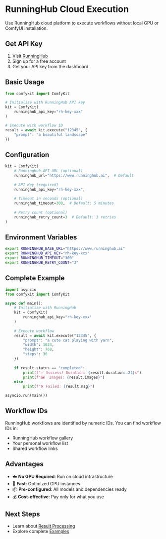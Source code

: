 # RunningHub Cloud Execution

Use RunningHub cloud platform to execute workflows without local GPU or ComfyUI installation.

## Get API Key

1. Visit [RunningHub](https://www.runninghub.ai)
2. Sign up for a free account
3. Get your API key from the dashboard

## Basic Usage

```python
from comfykit import ComfyKit

# Initialize with RunningHub API key
kit = ComfyKit(
    runninghub_api_key="rh-key-xxx"
)

# Execute with workflow ID
result = await kit.execute("12345", {
    "prompt": "a beautiful landscape"
})
```

## Configuration

```python
kit = ComfyKit(
    # RunningHub API URL (optional)
    runninghub_url="https://www.runninghub.ai",  # Default
    
    # API Key (required)
    runninghub_api_key="rh-key-xxx",
    
    # Timeout in seconds (optional)
    runninghub_timeout=300,  # Default: 5 minutes
    
    # Retry count (optional)
    runninghub_retry_count=3  # Default: 3 retries
)
```

## Environment Variables

```bash
export RUNNINGHUB_BASE_URL="https://www.runninghub.ai"
export RUNNINGHUB_API_KEY="rh-key-xxx"
export RUNNINGHUB_TIMEOUT="300"
export RUNNINGHUB_RETRY_COUNT="3"
```

## Complete Example

```python
import asyncio
from comfykit import ComfyKit

async def main():
    # Initialize with RunningHub
    kit = ComfyKit(
        runninghub_api_key="rh-key-xxx"
    )
    
    # Execute workflow
    result = await kit.execute("12345", {
        "prompt": "a cute cat playing with yarn",
        "width": 1024,
        "height": 768,
        "steps": 30
    })
    
    if result.status == "completed":
        print(f"✅ Success! Duration: {result.duration:.2f}s")
        print(f"🖼️  Images: {result.images}")
    else:
        print(f"❌ Failed: {result.msg}")

asyncio.run(main())
```

## Workflow IDs

RunningHub workflows are identified by numeric IDs. You can find workflow IDs in:

- RunningHub workflow gallery
- Your personal workflow list
- Shared workflow links

## Advantages

- ☁️ **No GPU Required**: Run on cloud infrastructure
- 🚀 **Fast**: Optimized GPU instances
- 📦 **Pre-configured**: All models and dependencies ready
- 💰 **Cost-effective**: Pay only for what you use

## Next Steps

- Learn about [Result Processing](results.md)
- Explore complete [Examples](../examples.md)

